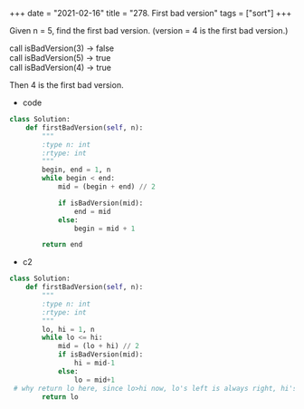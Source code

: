 +++
date = "2021-02-16"
title = "278. First bad version"
tags = ["sort"]
+++

Given n = 5, find the first bad version. (version = 4 is the first bad version.)

call isBadVersion(3) -> false  
call isBadVersion(5) -> true  
call isBadVersion(4) -> true  

Then 4 is the first bad version.

- code
```python
class Solution:
    def firstBadVersion(self, n):
        """
        :type n: int
        :rtype: int
        """
        begin, end = 1, n
        while begin < end:
            mid = (begin + end) // 2

            if isBadVersion(mid):
                end = mid
            else:
                begin = mid + 1

        return end

```
- c2
```python
class Solution:
    def firstBadVersion(self, n):
        """
        :type n: int
        :rtype: int
        """
        lo, hi = 1, n
        while lo <= hi:
            mid = (lo + hi) // 2
            if isBadVersion(mid):
                hi = mid-1
            else:
                lo = mid+1
 # why return lo here, since lo>hi now, lo's left is always right, hi's right is alwasy wrong
        return lo
```
        
